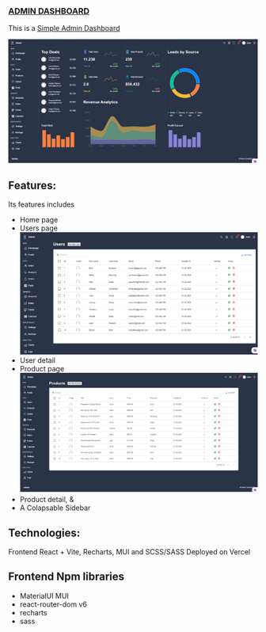 ###  [ADMIN DASHBOARD](https://admin-dashboard-fawn-kappa.vercel.app/)

This is a [Simple Admin Dashboard](https://admin-dashboard-fawn-kappa.vercel.app/)

![Dashboard Overview](./src/assets/admin_overview.png)

## Features:

Its features includes

- Home page
- Users page
  ![Users Page](./src/assets/admin_users_page.png)
- User detail
- Product page
  ![Product Page](./src/assets/admin_product_page.png)
- Product detail, &
- A Colapsable Sidebar

## Technologies:

Frontend
React + Vite, Recharts, MUI and SCSS/SASS
Deployed on Vercel

## Frontend Npm libraries
- MaterialUI MUI
- react-router-dom v6
- recharts
- sass 
  

